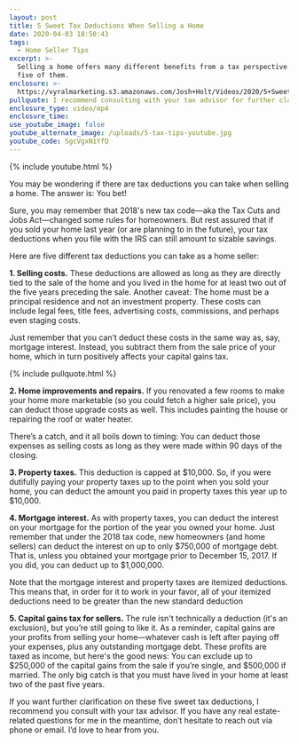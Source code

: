 ```yaml
---
layout: post
title: 5 Sweet Tax Deductions When Selling a Home
date: 2020-04-03 18:50:43
tags:
  - Home Seller Tips
excerpt: >-
  Selling a home offers many different benefits from a tax perspective. Here are
  five of them.
enclosure: >-
  https://vyralmarketing.s3.amazonaws.com/Josh+Holt/Videos/2020/5+Sweet+Tax+Deductions+When+Selling+a+Home.mp4
pullquote: I recommend consulting with your tax advisor for further clarification.
enclosure_type: video/mp4
enclosure_time:
use_youtube_image: false
youtube_alternate_image: /uploads/5-tax-tips-youtube.jpg
youtube_code: SgcVgxN1YfQ
---
```


{% include youtube.html %}

You may be wondering if there are tax deductions you can take when selling a home. The answer is: You bet\!

Sure, you may remember that 2018's new tax code—aka the Tax Cuts and Jobs Act—changed some rules for homeowners. But rest assured that if you sold your home last year (or are planning to in the future), your tax deductions when you file with the IRS can still amount to sizable savings.

Here are five different tax deductions you can take as a home seller:

**1\. Selling costs.** These deductions are allowed as long as they are directly tied to the sale of the home and you lived in the home for at least two out of the five years preceding the sale. Another caveat: The home must be a principal residence and not an investment property. These costs can include legal fees, title fees, advertising costs, commissions, and perhaps even staging costs.

Just remember that you can’t deduct these costs in the same way as, say, mortgage interest. Instead, you subtract them from the sale price of your home, which in turn positively affects your capital gains tax.

{% include pullquote.html %}

**2\. Home improvements and repairs.** If you renovated a few rooms to make your home more marketable (so you could fetch a higher sale price), you can deduct those upgrade costs as well. This includes painting the house or repairing the roof or water heater.

There’s a catch, and it all boils down to timing: You can deduct those expenses as selling costs as long as they were made within 90 days of the closing.

**3\. Property taxes.** This deduction is capped at $10,000. So, if you were dutifully paying your property taxes up to the point when you sold your home, you can deduct the amount you paid in property taxes this year up to $10,000.

**4\. Mortgage interest.** As with property taxes, you can deduct the interest on your mortgage for the portion of the year you owned your home. Just remember that under the 2018 tax code, new homeowners (and home sellers) can deduct the interest on up to only $750,000 of mortgage debt. That is, unless you obtained your mortgage prior to December 15, 2017. If you did, you can deduct up to $1,000,000.

Note that the mortgage interest and property taxes are itemized deductions. This means that, in order for it to work in your favor, all of your itemized deductions need to be greater than the new standard deduction

**5\. Capital gains tax for sellers.** The rule isn't technically a deduction (it's an exclusion), but you’re still going to like it. As a reminder, capital gains are your profits from selling your home—whatever cash is left after paying off your expenses, plus any outstanding mortgage debt. These profits are taxed as income, but here's the good news: You can exclude up to $250,000 of the capital gains from the sale if you’re single, and $500,000 if married. The only big catch is that you must have lived in your home at least two of the past five years.

If you want further clarification on these five sweet tax deductions, I recommend you consult with your tax advisor. If you have any real estate-related questions for me in the meantime, don’t hesitate to reach out via phone or email. I’d love to hear from you.
